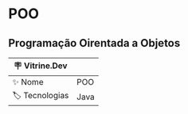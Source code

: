 # POO

## Programação Oirentada a Objetos

| :placard: Vitrine.Dev |     |
| -------------  | --- |
| :sparkles: Nome        | POO
| :label: Tecnologias | Java
